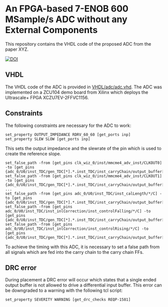# An FPGA-based 7-ENOB 600 MSample/s ADC without any External Components
This repository contains the VHDL code of the proposed ADC from the paper XYZ.

[![DOI](https://zenodo.org/badge/DOI/10.5281/zenodo.4016001.svg)](https://doi.org/10.5281/zenodo.4016001)

## VHDL
The VHDL code of the ADC is provided in [VHDL/adc/adc.vhd](VHDL/adc/adc.vhd). The ADC was implemented on a ZCU104 demo board from Xilinx which deploys the Ultrascale+ FPGA XCZU7EV-2FFVC1156.

## Constraints
The following constraints are necessary for the ADC to work:
```
set_property OUTPUT_IMPEDANCE RDRV_60_60 [get_ports inp]
set_property SLEW SLOW [get_ports inp]
```
This sets the output impedance and the slewrate of the pin which is used to create the reference slope.

```
set_false_path -from [get_pins clk_wiz_0/inst/mmcme4_adv_inst/CLKOUT0] -to [get_pins {adc_0/U0/inst_TDC/gen_TDC[*].*.inst_TDC/inst_carryChain/output_buffer[*].*/D}]
set_false_path -from [get_pins clk_wiz_0/inst/mmcme4_adv_inst/CLKOUT1] -to [get_pins {adc_0/U0/inst_TDC/gen_TDC[*].*.inst_TDC/inst_carryChain/output_buffer[*].*/D}]
...
set_false_path -from [get_pins adc_0/U0/inst_TDC/inst_calLength/*/C] -to [get_pins {adc_0/U0/inst_TDC/gen_TDC[*].*.inst_TDC/inst_carryChain/output_buffer[*].*/D}]
set_false_path -from [get_pins adc_0/U0/inst_TDC/inst_inlCorrection/inst_controlFalling/*/C] -to [get_pins {adc_0/U0/inst_TDC/gen_TDC[*].*.inst_TDC/inst_carryChain/output_buffer[*].*/D}]
set_false_path -from [get_pins adc_0/U0/inst_TDC/inst_inlCorrection/inst_controlRising/*/C] -to [get_pins {adc_0/U0/inst_TDC/gen_TDC[*].*.inst_TDC/inst_carryChain/output_buffer[*].*/D}]
```
To achieve the timing with this ADC, it is necessary to set a false path from all signals which are fed into the carry chain to the carry chain FFs.

## DRC error
During placement a DRC error will occur which states that a single ended output buffer is not allowed to drive a differential input buffer. This error can be downgraded to a warning with the following tcl script:
```
set_property SEVERITY WARNING [get_drc_checks REQP-1581]
```
